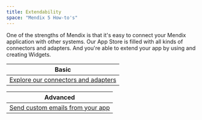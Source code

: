 ```yaml
---
title: Extendability
space: "Mendix 5 How-to's"
---
```


One of the strengths of Mendix is that it's easy to connect your Mendix application with other systems. Our App Store is filled with all kinds of connectors and adapters. And you're able to extend your app by using and creating Widgets.

| Basic
| -----------------------
| [Explore our connectors and adapters](Explore+our+connectors+and+adapters)

| Advanced
| ----------------------
| [Send custom emails from your app](Send+Custom+Emails+From+Your+App)
